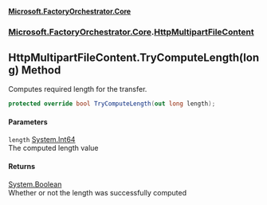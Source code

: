 #### [Microsoft.FactoryOrchestrator.Core](./Microsoft-FactoryOrchestrator-Core.md 'Microsoft.FactoryOrchestrator.Core')
### [Microsoft.FactoryOrchestrator.Core](./Microsoft-FactoryOrchestrator-Core.md 'Microsoft.FactoryOrchestrator.Core').[HttpMultipartFileContent](./Microsoft-FactoryOrchestrator-Core-HttpMultipartFileContent.md 'Microsoft.FactoryOrchestrator.Core.HttpMultipartFileContent')
## HttpMultipartFileContent.TryComputeLength(long) Method
Computes required length for the transfer.  
```csharp
protected override bool TryComputeLength(out long length);
```
#### Parameters
<a name='Microsoft-FactoryOrchestrator-Core-HttpMultipartFileContent-TryComputeLength(long)-length'></a>
`length` [System.Int64](https://docs.microsoft.com/en-us/dotnet/api/System.Int64 'System.Int64')  
The computed length value  
  
#### Returns
[System.Boolean](https://docs.microsoft.com/en-us/dotnet/api/System.Boolean 'System.Boolean')  
Whether or not the length was successfully computed  
